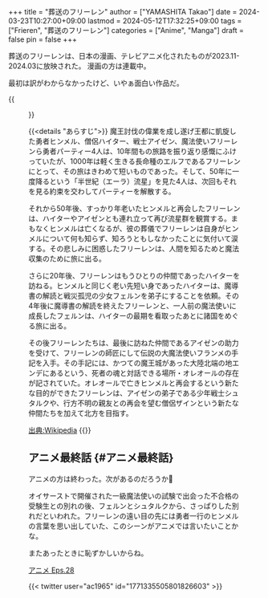 +++
title = "葬送のフリーレン"
author = ["YAMASHITA Takao"]
date = 2024-03-23T10:27:00+09:00
lastmod = 2024-05-12T17:32:25+09:00
tags = ["Frieren", "葬送のフリーレン"]
categories = ["Anime", "Manga"]
draft = false
pin = false
+++

葬送のフリーレンは、日本の漫画、テレビアニメ化されたものが2023.11-2024.03に放映された。
漫画の方は連載中。

最初は訳がわからなかったけど、いやぁ面白い作品だ。

{{<figure src="frieren.jpg" width="50%" height="50%">}}

{{<details "あらすじ">}}
魔王討伐の偉業を成し遂げ王都に凱旋した勇者ヒンメル、僧侶ハイター、戦士アイゼン、魔法使いフリーレンら勇者パーティー4人は、10年間もの旅路を振り返り感慨にふけっていたが、1000年は軽く生きる長命種のエルフであるフリーレンにとって、その旅はきわめて短いものであった。そして、50年に一度降るという「半世紀（エーラ）流星」を見た4人は、次回もそれを見る約束を交わしてパーティーを解散する。

それから50年後、すっかり年老いたヒンメルと再会したフリーレンは、ハイターやアイゼンとも連れ立って再び流星群を観賞する。まもなくヒンメルは亡くなるが、彼の葬儀でフリーレンは自身がヒンメルについて何も知らず、知ろうともしなかったことに気付いて涙する。その悲しみに困惑したフリーレンは、人間を知るためと魔法収集のために旅に出る。

さらに20年後、フリーレンはもうひとりの仲間であったハイターを訪ねる。ヒンメルと同じく老い先短い身であったハイターは、魔導書の解読と戦災孤児の少女フェルンを弟子にすることを依頼。その4年後に魔導書の解読を終えたフリーレンと、一人前の魔法使いに成長したフェルンは、ハイターの最期を看取ったあとに諸国をめぐる旅に出る。

その後フリーレンたちは、最後に訪ねた仲間であるアイゼンの助力を受けて、フリーレンの師匠にして伝説の大魔法使いフランメの手記を入手。その手記には、かつての魔王城があった大陸北端の地エンデにあるという、死者の魂と対話できる場所・オレオールの存在が記されていた。オレオールで亡きヒンメルと再会するという新たな目的ができたフリーレンは、アイゼンの弟子である少年戦士シュタルクや、行方不明の親友との再会を望む僧侶ザインという新たな仲間たちを加えて北方を目指す。

[出典:Wikipedia](https://ja.m.wikipedia.org/wiki/葬送のフリーレン)
{{</details>}}


## アニメ最終話 {#アニメ最終話}

アニメの方は終わった。次があるのだろうか🤔

オイサーストで開催された一級魔法使いの試験で出会った不合格の受験生との別れの後、フェルンとシュタルクから、さっぱりした別れだといわれた。フリーレンの遠い目の先には勇者一行のヒンメルの言葉を思い出していた、このシーンがアニメでは言いたいことかな。

またあったときに恥ずかしいからね。

[アニメ Eps.28](https://watch.amazon.co.jp/detail?gti=amzn1.dv.gti.c74f9d3b-74ad-4853-b591-742901681ec0&territory=JP&ref_=share_mac_season&r=web)

{{< twitter user="ac1965" id="1771335505801826603" >}}
